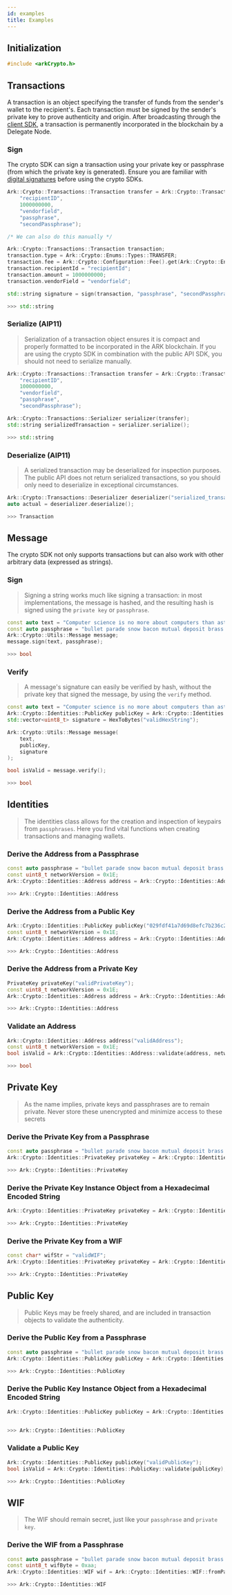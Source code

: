 ```yaml
---
id: examples
title: Examples
---
```


## Initialization

```cpp
#include <arkCrypto.h>
```

## Transactions

A transaction is an object specifying the transfer of funds from the sender's wallet to the recipient's. Each transaction must be signed by the sender's private key to prove authenticity and origin. After broadcasting through the [client SDK](/cpp/client/api-documentation#initialization), a transaction is permanently incorporated in the blockchain by a Delegate Node.

### Sign

The crypto SDK can sign a transaction using your private key or passphrase (from which the private key is generated). Ensure you are familiar with [digital signatures](https://en.wikipedia.org/wiki/Digital_signature) before using the crypto SDKs.

```cpp
Ark::Crypto::Transactions::Transaction transfer = Ark::Crypto::Transactions::Builder::buildTransfer(
    "recipientID",
    1000000000,
    "vendorfield",
    "passphrase",
    "secondPassphrase");

/* We can also do this manually */

Ark::Crypto::Transactions::Transaction transaction;
transaction.type = Ark::Crypto::Enums::Types::TRANSFER;
transaction.fee = Ark::Crypto::Configuration::Fee().get(Ark::Crypto::Enums::Types::TRANSFER);
transaction.recipientId = "recipientId";
transaction.amount = 1000000000;
transaction.vendorField = "vendorfield";

std::string signature = sign(transaction, "passphrase", "secondPassphrase");

>>> std::string
```

### Serialize (AIP11)

> Serialization of a transaction object ensures it is compact and properly formatted to be incorporated in the ARK blockchain. If you are using the crypto SDK in combination with the public API SDK, you should not need to serialize manually.

```cpp
Ark::Crypto::Transactions::Transaction transfer = Ark::Crypto::Transactions::Builder::buildTransfer(
    "recipientID",
    1000000000,
    "vendorfield",
    "passphrase",
    "secondPassphrase");

Ark::Crypto::Transactions::Serializer serializer(transfer);
std::string serializedTransaction = serializer.serialize();

>>> std::string
```

### Deserialize (AIP11)

> A serialized transaction may be deserialized for inspection purposes. The public API does not return serialized transactions, so you should only need to deserialize in exceptional circumstances.

```cpp
Ark::Crypto::Transactions::Deserializer deserializer("serialized_transaction");
auto actual = deserializer.deserialize();

>>> Transaction
```

## Message

The crypto SDK not only supports transactions but can also work with other arbitrary data (expressed as strings).

### Sign

> Signing a string works much like signing a transaction: in most implementations, the message is hashed, and the resulting hash is signed using the `private key` or `passphrase`.

```cpp
const auto text = "Computer science is no more about computers than astronomy is about telescopes.";
const auto passphrase = "bullet parade snow bacon mutual deposit brass floor staff list concert ask";
Ark::Crypto::Utils::Message message;
message.sign(text, passphrase);

>>> bool
```

### Verify

> A message's signature can easily be verified by hash, without the private key that signed the message, by using the `verify` method.

```cpp
const auto text = "Computer science is no more about computers than astronomy is about telescopes.";
Ark::Crypto::Identities::PublicKey publicKey = Ark::Crypto::Identities::PublicKey::fromHex("validHexString");
std::vector<uint8_t> signature = HexToBytes("validHexString");

Ark::Crypto::Utils::Message message(
    text,
    publicKey,
    signature
);

bool isValid = message.verify();

>>> bool
```

## Identities

> The identities class allows for the creation and inspection of keypairs from `passphrases`. Here you find vital functions when creating transactions and managing wallets.

### Derive the Address from a Passphrase

```cpp
const auto passphrase = "bullet parade snow bacon mutual deposit brass floor staff list concert ask";
const uint8_t networkVersion = 0x1E;
Ark::Crypto::Identities::Address address = Ark::Crypto::Identities::Address::fromPassphrase(passphrase, networkVersion);

>>> Ark::Crypto::Identities::Address
```

### Derive the Address from a Public Key

```cpp
Ark::Crypto::Identities::PublicKey publicKey("029fdf41a7d69d8efc7b236c21b9509a23d862ea4ed8b13a56e31eee58dbfd97b4");
const uint8_t networkVersion = 0x1E;
Ark::Crypto::Identities::Address address = Ark::Crypto::Identities::Address::fromPublicKey(publicKey, networkVersion);

>>> Ark::Crypto::Identities::Address
```

### Derive the Address from a Private Key

```cpp
PrivateKey privateKey("validPrivateKey");
const uint8_t networkVersion = 0x1E;
Ark::Crypto::Identities::Address address = Ark::Crypto::Identities::Address::fromPrivateKey(privateKey, networkVersion);

>>> Ark::Crypto::Identities::Address
```

### Validate an Address

```cpp
Ark::Crypto::Identities::Address address("validAddress");
const uint8_t networkVersion = 0x1E;
bool isValid = Ark::Crypto::Identities::Address::validate(address, networkVersion);

>>> bool
```

## Private Key

> As the name implies, private keys and passphrases are to remain private. Never store these unencrypted and minimize access to these secrets

### Derive the Private Key from a Passphrase

```cpp
const auto passphrase = "bullet parade snow bacon mutual deposit brass floor staff list concert ask";
Ark::Crypto::Identities::PrivateKey privateKey = Ark::Crypto::Identities::PrivateKey::fromPassphrase(passphrase);

>>> Ark::Crypto::Identities::PrivateKey
```

### Derive the Private Key Instance Object from a Hexadecimal Encoded String

```cpp
Ark::Crypto::Identities::PrivateKey privateKey = Ark::Crypto::Identities::PrivateKey::fromHex("validHexString");

>>> Ark::Crypto::Identities::PrivateKey
```

### Derive the Private Key from a WIF

```cpp
const char* wifStr = "validWIF";
Ark::Crypto::Identities::PrivateKey privateKey = Ark::Crypto::Identities::PrivateKey::fromWIFString(wifStr, wifByte);

>>> Ark::Crypto::Identities::PrivateKey
```

## Public Key

> Public Keys may be freely shared, and are included in transaction objects to validate the authenticity.

### Derive the Public Key from a Passphrase

```cpp
const auto passphrase = "bullet parade snow bacon mutual deposit brass floor staff list concert ask";
Ark::Crypto::Identities::PublicKey publicKey = Ark::Crypto::Identities::PublicKey::fromPassphrase(passphrase);

>>> Ark::Crypto::Identities::PublicKey
```

### Derive the Public Key Instance Object from a Hexadecimal Encoded String

```cpp
Ark::Crypto::Identities::PublicKey publicKey = Ark::Crypto::Identities::PublicKey::fromHex("validHexString");


>>> Ark::Crypto::Identities::PublicKey
```

### Validate a Public Key

```cpp
Ark::Crypto::Identities::PublicKey publicKey("validPublicKey");
bool isValid = Ark::Crypto::Identities::PublicKey::validate(publicKey);

>>> Ark::Crypto::Identities::PublicKey
```

## WIF

> The WIF should remain secret, just like your `passphrase` and `private key`.

### Derive the WIF from a Passphrase

```cpp
const auto passphrase = "bullet parade snow bacon mutual deposit brass floor staff list concert ask";
const uint8_t wifByte = 0xaa;
Ark::Crypto::Identities::WIF wif = Ark::Crypto::Identities::WIF::fromPassphrase(passphrase, wifByte);

>>> Ark::Crypto::Identities::WIF
```
